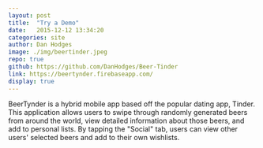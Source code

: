 ```yaml
---
layout: post
title:  "Try a Demo"
date:   2015-12-12 13:34:20
categories: site
author: Dan Hodges
image: ./img/beertinder.jpeg
repo: true
github: https://github.com/DanHodges/Beer-Tinder
link: https://beertynder.firebaseapp.com/
display: true
---
```

BeerTynder is a hybrid mobile app based off the popular dating app, Tinder. This application allows users to swipe through randomly generated beers from around the world, view detailed information about those beers, and add to personal lists. By tapping the "Social" tab, users can view other users' selected beers and add to their own wishlists. 